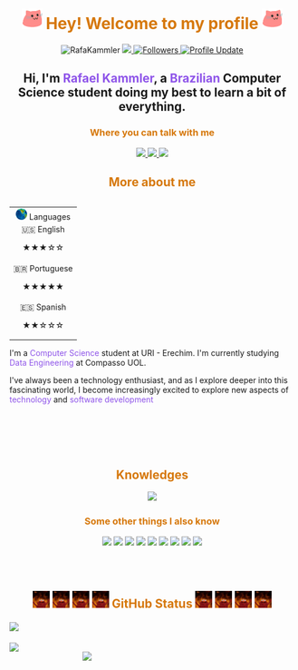 <h1 align="center">
    <img src="meow_party.gif" width="36" /> 
    <font color ="#D6780B">
    Hey! Welcome to my profile
    </font>
    <img src="meow_party.gif" width="36" />
  </h1>
  
  <p align="center">
    <img src="https://komarev.com/ghpvc/?username=RafaKammler" alt="RafaKammler" />
    <a href="https://github.com/RafaKammler/RafaKammler/pulse" alt="Activity">
      <img src="https://img.shields.io/github/commit-activity/m/RafaKammler/RafaKammler" />
    </a>
    <a href="https://github.com/RafaKammler?tab=followers">
      <img alt="Followers" src="https://img.shields.io/github/followers/RafaKammler?color=4C1&logo=github" />
    </a>
    <a href="https://github.com/RafaKammler/RafaKammler" target="_blank">
      <img alt="Profile Update" src="https://img.shields.io/github/last-commit/RafaKammler/RafaKammler?label=Profile%20update&style=fflat-square" />
    </a>
  </p>
  
  <h2 align="center">
    Hi, I'm <font color="#8E54E9">Rafael Kammler</font>, a <font color="#8E54E9">Brazilian</font> Computer Science student doing my best to learn a bit of everything.
  </h2>
  
  <h3 align="center"><font color ="#D6780B">Where you can talk with me</font></h3>
  <p align="center">
    <a href="mailto:rafaelgkammler@gmail.com" target="_blank">
      <img src="https://img.shields.io/badge/Gmail-D14836?style=for-the-badge&logo=gmail&logoColor=white" />
    </a>
    <a href="https://www.linkedin.com/in/rafael-gustavo-kammler-4b3b11305/" target="_blank">
      <img src="https://img.shields.io/badge/LinkedIn-0077B5?style=for-the-badge&logo=linkedin&logoColor=white" />
    </a>
    <a href="https://www.instagram.com/rafael.kammler" target="_blank">
      <img src="https://img.shields.io/badge/Instagram-%23E4405F.svg?style=for-the-badge&logo=Instagram&logoColor=white" />
    </a>
  </p>

  <h2 align="center"><font color ="#D6780B"> More about me</font></h2>
<table align="right">
    <tr><td align="center"> <img src="world.gif" width=20/> Languages </td></tr>
    <tr><td align="center"> 🇺🇸 English <p>★★★☆☆</p></td></tr>
    <tr><td align="center"> 🇧🇷 Portuguese <p>★★★★★</p></td></tr>
    <tr><td align="center" colspan="3"> 🇪🇸 Spanish <p>★★☆☆☆</p></td></tr>
</table>
  <p align="left" style="margin-top: 20px;">
    I'm a <font color="#8E54E9">Computer Science</font> student at URI - Erechim. I'm currently studying <font color="#8E54E9">Data Engineering</font> at Compasso UOL. 
    <p>I've always been a technology enthusiast, and as I explore deeper into this fascinating world, I become increasingly excited to explore new aspects of <font color="#8E54E9">technology</font> and <font color="#8E54E9">software development</font>
  </p>
  <br><br>
  <br><br>
  <h2 align="center"><font color ="#D6780B"> Knowledges</font></h2>
  <p align="center">
    <img src="https://skillicons.dev/icons?i=py,docker,git,github,sqlite,linux,aws" />
  </p>

  <h3 align="center"><font color ="#D6780B">Some other things I also know</font></h3>
  <p align="center">
    <img src="https://img.shields.io/badge/Insomnia-black?style=for-the-badge&logo=insomnia&logoColor=5849BE" />
    <img src="https://img.shields.io/badge/pandas-%23150458.svg?style=for-the-badge&logo=pandas&logoColor=" />
    <img src="https://img.shields.io/badge/jupyter-%23FA0F00.svg?style=for-the-badge&logo=jupyter&logoColor=white" />
    <img src="https://img.shields.io/badge/Matplotlib-%23ffffff.svg?style=for-the-badge&logo=Matplotlib&logoColor=black" />
    <img src="https://img.shields.io/badge/dbeaver-382923?style=for-the-badge&logo=dbeaver&logoColor=white" />
    <img src="https://img.shields.io/badge/AWS-%23FF9900.svg?style=for-the-badge&logo=amazon-aws&logoColor=white" />
    <img src="https://img.shields.io/badge/Visual%20Studio%20Code-0078d7.svg?style=for-the-badge&logo=visual-studio-code&logoColor=white" />
    <img src="https://img.shields.io/badge/c++-%2300599C.svg?style=for-the-badge&logo=c%2B%2B&logoColor=white" />
    <img src="https://img.shields.io/badge/kubernetes-%23326ce5.svg?style=for-the-badge&logo=kubernetes&logoColor=white" />
  </p>
<br><br>
  <h2 align="center">
    <img src="elmofire.gif" width=30 />
    <img src="elmofire.gif" width=30 />
    <img src="elmofire.gif" width=30 />
    <img src="elmofire.gif" width=30 />
    <font color ="#D6780B">
    GitHub Status
    </font>
    <img src="elmofire.gif" width=30 />
    <img src="elmofire.gif" width=30 />
    <img src="elmofire.gif" width=30 />
    <img src="elmofire.gif" width=30 />
  </h2>
  
  <div style="margin-bottom: 20px">
    <img src="https://github-readme-activity-graph.vercel.app/graph?username=RafaKammler&custom_title=RafaKammler%20GitHub%20Activity%20Graph&bg_color=141321&color=fe428e&line=fe428e&point=fe428e&area_color=4776E6&title_color=FFFFFF&area=true" align="center">
  </div>
  
  <img align="left" src="https://github-readme-stats.vercel.app/api?username=RafaKammler&show_icons=true&rank_icon=github&theme=radical&layout=compact#gh-dark-mode-only" width=375>
  <img align="right" src="https://github-readme-stats.vercel.app/api/top-langs/?username=RafaKammler&layout=compact&theme=radical" width=375>
